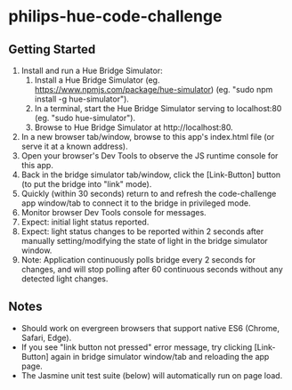 # philips-hue-code-challenge

## Getting Started
1. Install and run a Hue Bridge Simulator:
    1. Install a Hue Bridge Simulator (eg. https://www.npmjs.com/package/hue-simulator) (eg. "sudo npm install -g hue-simulator").
    1. In a terminal, start the Hue Bridge Simulator serving to localhost:80 (eg. "sudo hue-simulator").
    1. Browse to Hue Bridge Simulator at http://localhost:80.
1. In a new browser tab/window, browse to this app's index.html file (or serve it at a known address).
1. Open your browser's Dev Tools to observe the JS runtime console for this app.
1. Back in the bridge simulator tab/window, click the [Link-Button] button (to put the bridge into "link" mode).
1. Quickly (within 30 seconds) return to and refresh the code-challenge app window/tab to connect it to the bridge in privileged mode.
1. Monitor browser Dev Tools console for messages.
1. Expect: initial light status reported.
1. Expect: light status changes to be reported within 2 seconds after manually setting/modifying the state of light in the bridge simulator window.
1. Note: Application continuously polls bridge every 2 seconds for changes, and will stop polling after 60 continuous seconds without any detected light changes.

## Notes
* Should work on evergreen browsers that support native ES6 (Chrome, Safari, Edge).
* If you see "link button not pressed" error message, try clicking [Link-Button] again in bridge simulator window/tab and reloading the app page.
* The Jasmine unit test suite (below) will automatically run on page load.
